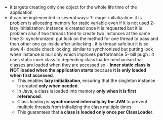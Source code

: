 - it targets creating only one object for the whole life time of the application
- it can be implemented in several ways:
   1- eager initialization: it is problem is allocating memory for static variable even if it is not used
   2- lazy initialization: instance is created once it is requested but it is problem also if two threads tried to create two instances at the same time
    3- synchronized: put lock on the method for one thread to pass and then other one go inside after unlocking , it is thread safe but it is so slow
    4- double check locking: similar to synchronized but putting lock when instance is null only which improves performance
    5- bill pugh  :  it uses static inner class to depending class loader mechanism that classes are loaded when they are accessed so 
       - **Inner static class is NOT loaded when the application starts** because **it is only loaded when first accessed**.
    - This enables **lazy initialization**, ensuring that the singleton instance is created **only when needed**.
    -  In Java, a class is loaded into memory **only when it is first referenced**.
    - Class loading is **synchronized internally by the JVM** to prevent multiple threads from initializing the class multiple times.
    - This guarantees that **a class is loaded only once per ClassLoader**.
     